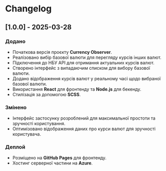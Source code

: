 # Changelog

## [1.0.0] - 2025-03-28
### Додано
- Початкова версія проєкту **Currency Observer**.
- Реалізовано вибір базової валюти для перегляду курсів інших валют.
- Підключення до НБУ API для отримання актуальних курсів валют.
- Створено інтерфейс з випадаючим списком для вибору базової валюти.
- Додано відображення курсів валют у реальному часі щодо вибраної базової валюти.
- Використання **React** для фронтенду та **Node.js** для бекенду.
- Стилізація за допомогою **SCSS**.

### Змінено
- Інтерфейс застосунку розроблений для максимальної простоти та зручності користування.
- Оптимізовано відображення даних про курси валют для зручності користувача.

### Деплой
- Розміщено на **GitHub Pages** для фронтенду.
- Хостинг серверної частини на **Azure**.
